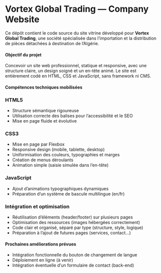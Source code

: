 # Vortex Global Trading — Company Website

Ce dépôt contient le code source du site vitrine développé pour **Vortex Global Trading**, une société spécialisée
dans l’importation et la distribution de pièces détachées à destination de l’Algérie.

#### Objectif du projet

Concevoir un site web professionnel, statique et responsive, avec une structure claire, un design soigné et un en-tête
animé. Le site est entièrement codé en HTML, CSS et JavaScript, sans framework ni CMS.

#### Compétences techniques mobilisées

### HTML5
- Structure sémantique rigoureuse
- Utilisation correcte des balises pour l’accessibilité et le SEO
- Mise en page fluide et évolutive

### CSS3
- Mise en page par Flexbox
- Responsive design (mobile, tablette, desktop)
- Uniformisation des couleurs, typographies et marges
- Création de menus déroulants
- Animation simple (saisie simulée dans l’en-tête)

### JavaScript
- Ajout d’animations typographiques dynamiques
- Préparation d’un système de bascule multilingue (en/fr)

### Intégration et optimisation
- Réutilisation d’éléments (header/footer) sur plusieurs pages
- Optimisation des ressources (images hébergées correctement)
- Code clair et organisé, séparé par type (structure, style, logique)
- Préparation à l’ajout de futures pages (services, contact...)

#### Prochaines améliorations prévues

- Intégration fonctionnelle du bouton de changement de langue
- Déploiement en ligne (à venir)
- Intégration éventuelle d’un formulaire de contact (back-end)
  
